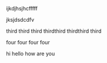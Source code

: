 ijkdjhsjhcfffff


jksjdsdcdfv

third third third thirdthird thirdthird third


four four four four 

hi hello how are you
